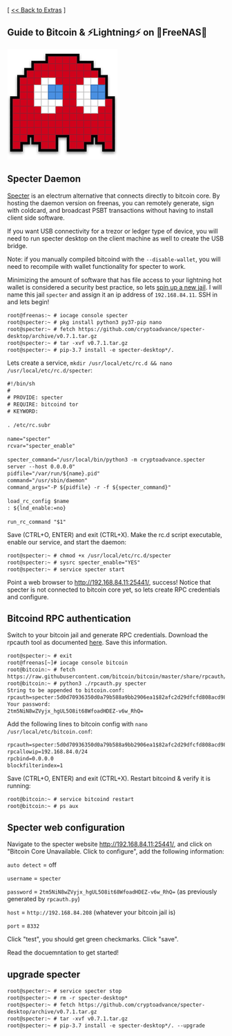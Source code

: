[ [<< Back to Extras](https://github.com/seth586/guides/blob/master/FreeNAS/bitcoin/extras.md) ]

## Guide to ₿itcoin & ⚡Lightning️⚡ on 🦈FreeNAS🦈


![Specter](img/spectersmall.png) 
## Specter Daemon
[Specter](https://github.com/cryptoadvance/specter-desktop) is an electrum alternative that connects directly to bitcoin core. By hosting the daemon version on freenas, you can remotely generate, sign with coldcard, and broadcast PSBT transactions without having to install client side software. 

If you want USB connectivity for a trezor or ledger type of device, you will need to run specter desktop on the client machine as well to create the USB bridge.

Note: if you manually compiled bitcoind with the `--disable-wallet`, you will need to recompile with wallet functionality for specter to work.

Minimizing the amount of software that has file access to your lightning hot wallet is considered a security best practice, so lets [spin up a new jail](https://github.com/seth586/guides/blob/master/FreeNAS/bitcoin/freenas_1_jail_creation.md). I will name this jail `specter` and assign it an ip address of `192.168.84.11`. SSH in and lets begin!

```
root@freenas:~ # iocage console specter
root@specter:~ # pkg install python3 py37-pip nano
root@specter:~ # fetch https://github.com/cryptoadvance/specter-desktop/archive/v0.7.1.tar.gz
root@specter:~ # tar -xvf v0.7.1.tar.gz
root@specter:~ # pip-3.7 install -e specter-desktop*/.
```

Lets create a service, `mkdir /usr/local/etc/rc.d && nano /usr/local/etc/rc.d/specter`:
```
#!/bin/sh
#
# PROVIDE: specter
# REQUIRE: bitcoind tor
# KEYWORD:

. /etc/rc.subr

name="specter"
rcvar="specter_enable"

specter_command="/usr/local/bin/python3 -m cryptoadvance.specter server --host 0.0.0.0"
pidfile="/var/run/${name}.pid"
command="/usr/sbin/daemon"
command_args="-P ${pidfile} -r -f ${specter_command}"

load_rc_config $name
: ${lnd_enable:=no}

run_rc_command "$1"
```
Save (CTRL+O, ENTER) and exit (CTRL+X). Make the rc.d script executable, enable our service, and start the daemon: 

```
root@specter:~ # chmod +x /usr/local/etc/rc.d/specter
root@specter:~ # sysrc specter_enable="YES"
root@specter:~ # service specter start
```

Point a web browser to http://192.168.84.11:25441/, success! Notice that specter is not connected to bitcoin core yet, so lets create RPC credentials and configure.

## Bitcoind RPC authentication
Switch to your bitcoin jail and generate RPC credentials. Download the rpcauth tool as documented [here](https://github.com/bitcoin/bitcoin/tree/master/share/rpcauth). Save this information.
```
root@specter:~ # exit
root@freenas[~]# iocage console bitcoin
root@bitcoin:~ # fetch https://raw.githubusercontent.com/bitcoin/bitcoin/master/share/rpcauth/rpcauth.py
root@bitcoin:~ # python3 ./rpcauth.py specter
String to be appended to bitcoin.conf:
rpcauth=specter:5d0d70936350d0a79b588a9bb2906ea1$82afc2d29dfcfd808acd98f855cf47989564d8f1cd55b515f23fb10ace0dd75a
Your password:
2tm5NiN8wZVyjx_hgUL5O8it68WfoadHDEZ-v6w_RhQ=
```

Add the following lines to bitcoin config with `nano /usr/local/etc/bitcoin.conf`:
```
rpcauth=specter:5d0d70936350d0a79b588a9bb2906ea1$82afc2d29dfcfd808acd98f855cf47989564d8f1cd55b515f23fb10ace0dd75a
rpcallowip=192.168.84.0/24
rpcbind=0.0.0.0
blockfilterindex=1
```
Save (CTRL+O, ENTER) and exit (CTRL+X). Restart bitcoind & verify it is running:
```
root@bitcoin:~ # service bitcoind restart
root@bitcoin:~ # ps aux
```

## Specter web configuration
Navigate to the specter website http://192.168.84.11:25441/, and click on "Bitcoin Core Unavailable. Click to configure", add the following information:

`auto detect` = off

`username` = `specter`

`password` = `2tm5NiN8wZVyjx_hgUL5O8it68WfoadHDEZ-v6w_RhQ=` (as previously generated by `rpcauth.py`)

`host` = `http://192.168.84.208` (whatever your bitcoin jail is)

`port` = `8332`

Click "test", you should get green checkmarks. Click "save".

Read the docuemntation to get started! 

## upgrade specter
```
root@specter:~ # service specter stop
root@specter:~ # rm -r specter-desktop*
root@specter:~ # fetch https://github.com/cryptoadvance/specter-desktop/archive/v0.7.1.tar.gz
root@specter:~ # tar -xvf v0.7.1.tar.gz
root@specter:~ # pip-3.7 install -e specter-desktop*/. --upgrade
```

